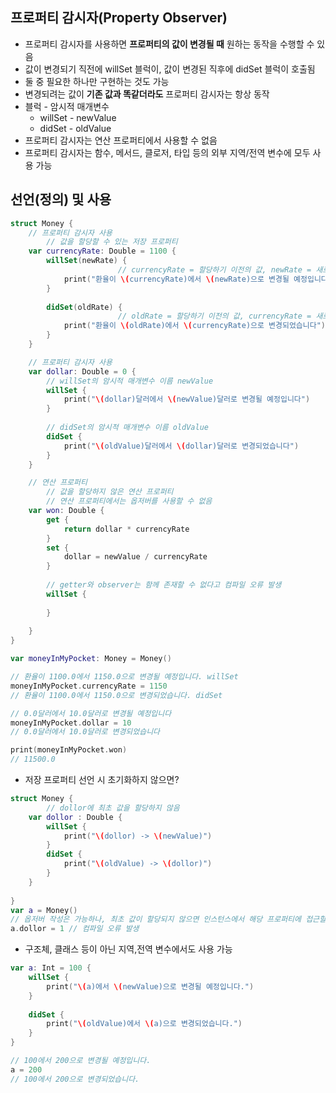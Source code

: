 ## 프로퍼티 감시자(Property Observer)

- 프로퍼티 감시자를 사용하면 **프로퍼티의 값이 변경될 때** 원하는 동작을 수행할 수 있음
- 값이 변경되기 직전에 willSet 블럭이, 값이 변경된 직후에 didSet 블럭이 호출됨
- 둘 중 필요한 하나만 구현하는 것도 가능
- 변경되려는 값이 **기존 값과 똑같더라도** 프로퍼티 감시자는 항상 동작
- 블럭 - 암시적 매개변수
    - willSet - newValue
    - didSet - oldValue
- 프로퍼티 감시자는 연산 프로퍼티에서 사용할 수 없음
- 프로퍼티 감시자는 함수, 메서드, 클로저, 타입 등의 외부 지역/전역 변수에 모두 사용 가능

## 선언(정의) 및 사용

```swift
struct Money {
    // 프로퍼티 감시자 사용
		// 값을 할당할 수 있는 저장 프로퍼티
    var currencyRate: Double = 1100 {
        willSet(newRate) {
						// currencyRate = 할당하기 이전의 값, newRate = 새로 할당하는 값
            print("환율이 \(currencyRate)에서 \(newRate)으로 변경될 예정입니다")
        }
        
        didSet(oldRate) {
						// oldRate = 할당하기 이전의 값, currencyRate = 새로 할당하는 값
            print("환율이 \(oldRate)에서 \(currencyRate)으로 변경되었습니다")
        }
    }

    // 프로퍼티 감시자 사용
    var dollar: Double = 0 {
        // willSet의 암시적 매개변수 이름 newValue
        willSet {
            print("\(dollar)달러에서 \(newValue)달러로 변경될 예정입니다")
        }
        
        // didSet의 암시적 매개변수 이름 oldValue
        didSet {
            print("\(oldValue)달러에서 \(dollar)달러로 변경되었습니다")
        }
    }

    // 연산 프로퍼티
		// 값을 할당하지 않은 연산 프로퍼티
		// 연산 프로퍼티에서는 옵저버를 사용할 수 없음
    var won: Double {
        get {
            return dollar * currencyRate
        }
        set {
            dollar = newValue / currencyRate
        }
        
        // getter와 observer는 함께 존재할 수 없다고 컴파일 오류 발생
        willSet {
            
        }
       
    }    
}

var moneyInMyPocket: Money = Money()

// 환율이 1100.0에서 1150.0으로 변경될 예정입니다. willSet
moneyInMyPocket.currencyRate = 1150
// 환율이 1100.0에서 1150.0으로 변경되었습니다. didSet

// 0.0달러에서 10.0달러로 변경될 예정입니다
moneyInMyPocket.dollar = 10
// 0.0달러에서 10.0달러로 변경되었습니다

print(moneyInMyPocket.won)
// 11500.0
```

- 저장 프로퍼티 선언 시 초기화하지 않으면?

```swift
struct Money {
		// dollor에 최초 값을 할당하지 않음
    var dollor : Double {
        willSet {
            print("\(dollor) -> \(newValue)")
        }
        didSet {
            print("\(oldValue) -> \(dollor)")
        }
    }
    
}
var a = Money()
// 옵저버 작성은 가능하나, 최초 값이 할당되지 않으면 인스턴스에서 해당 프로퍼티에 접근할 수가 없음
a.dollor = 1 // 컴파일 오류 발생

```

- 구조체, 클래스 등이 아닌 지역,전역 변수에서도 사용 가능

```swift
var a: Int = 100 {
    willSet {
        print("\(a)에서 \(newValue)으로 변경될 예정입니다.")
    }
    
    didSet {
        print("\(oldValue)에서 \(a)으로 변경되었습니다.")
    }
}

// 100에서 200으로 변경될 예정입니다.
a = 200
// 100에서 200으로 변경되었습니다.
```
